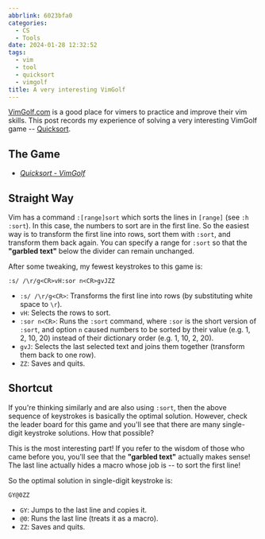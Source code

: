 ```yaml
---
abbrlink: 6023bfa0
categories:
  - CS
  - Tools
date: 2024-01-28 12:32:52
tags:
  - vim
  - tool
  - quicksort
  - vimgolf
title: A very interesting VimGolf
---
```


[VimGolf.com](https://www.vimgolf.com/) is a good place for vimers to practice and improve their vim skills. This post records my experience of solving a very interesting VimGolf game -- [Quicksort](https://www.vimgolf.com/challenges/9v00651eb20100000000025b).

<!--more-->

## The Game

- _[Quicksort - VimGolf](https://www.vimgolf.com/challenges/9v00651eb20100000000025b)_

## Straight Way

Vim has a command `:[range]sort` which sorts the lines in `[range]` (see `:h :sort`). In this case, the numbers to sort are in the first line. So the easiest way is to transform the first line into rows, sort them with `:sort`, and transform them back again. You can specify a range for `:sort` so that the **"garbled text"** below the divider can remain unchanged.

After some tweaking, my fewest keystrokes to this game is:

```text
:s/ /\r/g<CR>vH:sor n<CR>gvJZZ
```

- `:s/ /\r/g<CR>`: Transforms the first line into rows (by substituting white space to `\r`).
- `vH`: Selects the rows to sort.
- `:sor n<CR>`: Runs the `:sort` command, where `:sor` is the short version of `:sort`, and option `n` caused numbers to be sorted by their value (e.g. 1, 2, 10, 20) instead of their dictionary order (e.g. 1, 10, 2, 20).
- `gvJ`: Selects the last selected text and joins them together (transform them back to one row).
- `ZZ`: Saves and quits.

## Shortcut

If you're thinking similarly and are also using `:sort`, then the above sequence of keystrokes is basically the optimal solution. However, check the leader board for this game and you'll see that there are many single-digit keystroke solutions. How that possible?

This is the most interesting part! If you refer to the wisdom of those who came before you, you'll see that the **"garbled text"** actually makes sense! The last line actually hides a macro whose job is -- to sort the first line!

So the optimal solution in single-digit keystroke is:

```text
GY@0ZZ
```

- `GY`: Jumps to the last line and copies it.
- `@0`: Runs the last line (treats it as a macro).
- `ZZ`: Saves and quits.
